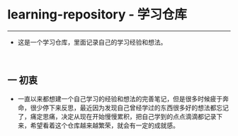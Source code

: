 # learning-repository - 学习仓库
---
- 这是一个学习仓库，里面记录自己的学习经验和想法。
<br>

## 一 初衷
- 一直以来都想建一个自己学习的经验和想法的完善笔记，但是很多时候疲于奔命，很少停下来反思，最近因为发现自己曾经学过的东西很多好的想法都忘记了，痛定思痛，决定从现在开始慢慢累积，把自己学到的点点滴滴都记录下来，希望看着这个仓库越来越繁荣，就会有一定的成就感。

